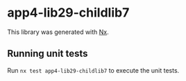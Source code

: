 # app4-lib29-childlib7

This library was generated with [Nx](https://nx.dev).

## Running unit tests

Run `nx test app4-lib29-childlib7` to execute the unit tests.
